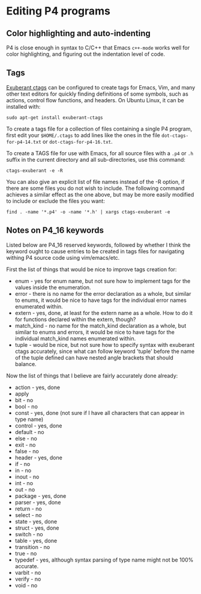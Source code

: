 # Editing P4 programs


## Color highlighting and auto-indenting

P4 is close enough in syntax to C/C++ that Emacs `c++-mode` works well
for color highlighting, and figuring out the indentation level of
code.


## Tags

[Exuberant ctags](http://ctags.sourceforge.net/) can be configured to
create tags for Emacs, Vim, and many other text editors for quickly
finding definitions of some symbols, such as actions, control flow
functions, and headers.  On Ubuntu Linux, it can be installed with:

    sudo apt-get install exuberant-ctags

To create a tags file for a collection of files containing a single P4
program, first edit your `$HOME/.ctags` to add lines like the ones in
the file `dot-ctags-for-p4-14.txt` or `dot-ctags-for-p4-16.txt`.

To create a TAGS file for use with Emacs, for all source files with a
`.p4` or `.h` suffix in the current directory and all sub-directories,
use this command:

    ctags-exuberant -e -R

You can also give an explicit list of file names instead of the -R
option, if there are some files you do not wish to include.  The
following command achieves a similar effect as the one above, but may
be more easily modified to include or exclude the files you want:

    find . -name '*.p4' -o -name '*.h' | xargs ctags-exuberant -e


## Notes on P4_16 keywords

Listed below are P4_16 reserved keywords, followed by whether I think
the keyword ought to cause entries to be created in tags files for
navigating withing P4 source code using vim/emacs/etc.

First the list of things that would be nice to improve tags creation
for:

* enum - yes for enum name, but not sure how to implement tags for the values inside the enumeration.
* error - there is no name for the error declaration as a whole, but similar to enums, it would be nice to have tags for the individual error names enumerated within.
* extern - yes, done, at least for the extern name as a whole.  How to do it for functions declared within the extern, though?
* match_kind - no name for the match_kind declaration as a whole, but similar to enums and errors, it would be nice to have tags for the individual match_kind names enumerated within.
* tuple - would be nice, but not sure how to specify syntax with exuberant ctags accurately, since what can follow keyword 'tuple' before the name of the tuple defined can have nested angle brackets that should balance.


Now the list of things that I believe are fairly accurately done
already:

* action - yes, done
* apply
* bit - no
* bool - no
* const - yes, done (not sure if I have all characters that can appear in type name)
* control - yes, done
* default - no
* else - no
* exit - no
* false - no
* header - yes, done
* if - no
* in - no
* inout - no
* int - no
* out - no
* package - yes, done
* parser - yes, done
* return - no
* select - no
* state - yes, done
* struct - yes, done
* switch - no
* table - yes, done
* transition - no
* true - no
* typedef - yes, although syntax parsing of type name might not be 100% accurate.
* varbit - no
* verify - no
* void - no
